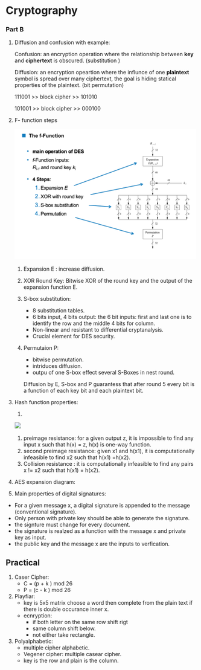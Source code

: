 # Cryptography



###  Part B

1. Diffusion and confusion with example:

   Confusion: an encryption operation where the relationship between **key** and **ciphertext** is obscured. (substitution )

   Diffusion: an encryption  opeartion where the influnce of one **plaintext** symbol is spread over many ciphertext, the goal is hiding statical properties of the plaintext.  (bit permutation)

   111001   >> block cipher >> 101010

   101001   >> block cipher >> 000100

2. F- function steps

   ![](./images/f_function.png)

   1. Expansion E : increase diffusion.

   2. XOR Round Key: Bitwise XOR of the round key and the output of the expansion function E.

   3. S-box substitution: 

      * 8 substitution tables.
      * 6 bits input, 4 bits output: the 6 bit inputs: first and last one is to identify the row and the middle 4 bits for column.
      * Non-linear and resistant to differential cryptanalysis.
      * Crucial element for DES security.

   4. Permutaion P: 

      * bitwise permutation.
      * intriduces diffusion.
      * outpu of one S-box effect several S-Boxes in nest round.

      Diffusion by E, S-box and P guarantess that after round 5 every bit is a function of each key bit and each plaintext bit.

3. Hash function properties:

   1. 

      ![](/Users/Maen/iium/images/h_function.png)



   1. preimage resistance: for a given output z, it is impossible to find any input x such that  h(x) = z, h(x) is one-way function.
   2. second preimage resistance: given x1 and h(x1), it is computationally infeasible to find x2 such that h(x1) =h(x2).
   3. Collision resistance : it is computationally infeasible to find any pairs x != x2 such that h(x1) = h(x2).

4. AES expansion diagram:

5.  Main properties of digital signatures:

   * For a given message x, a digital signature is appended to the message (conventional signature).
   * Only person with private key should be able to generate the signature.
   * the signture must change for every document.
   * the signature is realzed as a function with the message x and private key as input.
   * the public key and the message x are the inputs to verfication.



## Practical

1. Caser Cipher: 
   * C = (p + k ) mod 26
   * P = (c - k ) mod 26
2. Playfiar:
   * key is 5x5 matrix choose a word then complete from the plain text if there is double occurance inner x.
   * ecnryption:
     * if both letter on the same row shift rigt
     * same column shift below.
     * not either take rectangle.
3. Polyalphabetic:
   * multiple cipher alphabetic.
   * Vegener cipher: multiple casear cipher.
   * key is the row and plain is the column.